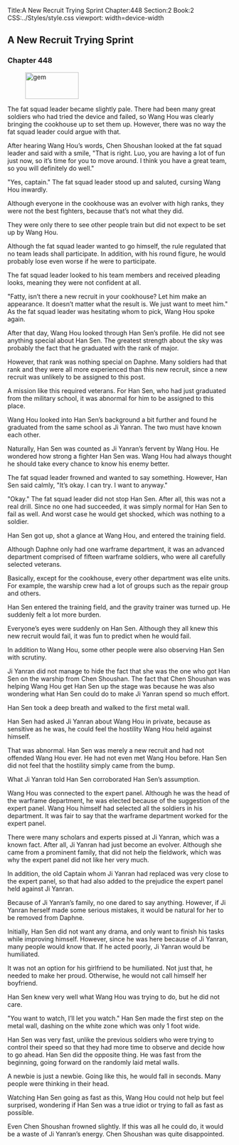 Title:A New Recruit Trying Sprint 
Chapter:448 
Section:2 
Book:2 
CSS:../Styles/style.css 
viewport: width=device-width
  
## A New Recruit Trying Sprint
### Chapter 448
  
<figure>
	<img src="../Images/gem.gif" alt="gem" id="gem" width="120" height="60" />
</figure>
  

  
The fat squad leader became slightly pale. There had been many great soldiers who had tried the device and failed, so Wang Hou was clearly bringing the cookhouse up to set them up. However, there was no way the fat squad leader could argue with that.

After hearing Wang Hou’s words, Chen Shoushan looked at the fat squad leader and said with a smile, "That is right. Luo, you are having a lot of fun just now, so it’s time for you to move around. I think you have a great team, so you will definitely do well."

"Yes, captain." The fat squad leader stood up and saluted, cursing Wang Hou inwardly.

Although everyone in the cookhouse was an evolver with high ranks, they were not the best fighters, because that’s not what they did.

They were only there to see other people train but did not expect to be set up by Wang Hou.

Although the fat squad leader wanted to go himself, the rule regulated that no team leads shall participate. In addition, with his round figure, he would probably lose even worse if he were to participate.

The fat squad leader looked to his team members and received pleading looks, meaning they were not confident at all.

"Fatty, isn’t there a new recruit in your cookhouse? Let him make an appearance. It doesn’t matter what the result is. We just want to meet him." As the fat squad leader was hesitating whom to pick, Wang Hou spoke again.

After that day, Wang Hou looked through Han Sen’s profile. He did not see anything special about Han Sen. The greatest strength about the sky was probably the fact that he graduated with the rank of major.

However, that rank was nothing special on Daphne. Many soldiers had that rank and they were all more experienced than this new recruit, since a new recruit was unlikely to be assigned to this post.

A mission like this required veterans. For Han Sen, who had just graduated from the military school, it was abnormal for him to be assigned to this place.

Wang Hou looked into Han Sen’s background a bit further and found he graduated from the same school as Ji Yanran. The two must have known each other.

Naturally, Han Sen was counted as Ji Yanran’s fervent by Wang Hou. He wondered how strong a fighter Han Sen was. Wang Hou had always thought he should take every chance to know his enemy better.

The fat squad leader frowned and wanted to say something. However, Han Sen said calmly, "It’s okay. I can try. I want to anyway."

"Okay." The fat squad leader did not stop Han Sen. After all, this was not a real drill. Since no one had succeeded, it was simply normal for Han Sen to fail as well. And worst case he would get shocked, which was nothing to a soldier.

Han Sen got up, shot a glance at Wang Hou, and entered the training field.

Although Daphne only had one warframe department, it was an advanced department comprised of fifteen warframe soldiers, who were all carefully selected veterans.

Basically, except for the cookhouse, every other department was elite units. For example, the warship crew had a lot of groups such as the repair group and others.

Han Sen entered the training field, and the gravity trainer was turned up. He suddenly felt a lot more burden.

Everyone’s eyes were suddenly on Han Sen. Although they all knew this new recruit would fail, it was fun to predict when he would fail.

In addition to Wang Hou, some other people were also observing Han Sen with scrutiny.

Ji Yanran did not manage to hide the fact that she was the one who got Han Sen on the warship from Chen Shoushan. The fact that Chen Shoushan was helping Wang Hou get Han Sen up the stage was because he was also wondering what Han Sen could do to make Ji Yanran spend so much effort.

Han Sen took a deep breath and walked to the first metal wall.

Han Sen had asked Ji Yanran about Wang Hou in private, because as sensitive as he was, he could feel the hostility Wang Hou held against himself.

That was abnormal. Han Sen was merely a new recruit and had not offended Wang Hou ever. He had not even met Wang Hou before. Han Sen did not feel that the hostility simply came from the bump.

What Ji Yanran told Han Sen corroborated Han Sen’s assumption.

Wang Hou was connected to the expert panel. Although he was the head of the warframe department, he was elected because of the suggestion of the expert panel. Wang Hou himself had selected all the soldiers in his department. It was fair to say that the warframe department worked for the expert panel.

There were many scholars and experts pissed at Ji Yanran, which was a known fact. After all, Ji Yanran had just become an evolver. Although she came from a prominent family, that did not help the fieldwork, which was why the expert panel did not like her very much.

In addition, the old Captain whom Ji Yanran had replaced was very close to the expert panel, so that had also added to the prejudice the expert panel held against Ji Yanran.

Because of Ji Yanran’s family, no one dared to say anything. However, if Ji Yanran herself made some serious mistakes, it would be natural for her to be removed from Daphne.

Initially, Han Sen did not want any drama, and only want to finish his tasks while improving himself. However, since he was here because of Ji Yanran, many people would know that. If he acted poorly, Ji Yanran would be humiliated.

It was not an option for his girlfriend to be humiliated. Not just that, he needed to make her proud. Otherwise, he would not call himself her boyfriend.

Han Sen knew very well what Wang Hou was trying to do, but he did not care.

"You want to watch, I’ll let you watch." Han Sen made the first step on the metal wall, dashing on the white zone which was only 1 foot wide.

Han Sen was very fast, unlike the previous soldiers who were trying to control their speed so that they had more time to observe and decide how to go ahead. Han Sen did the opposite thing. He was fast from the beginning, going forward on the randomly laid metal walls.

A newbie is just a newbie. Going like this, he would fall in seconds. Many people were thinking in their head.

Watching Han Sen going as fast as this, Wang Hou could not help but feel surprised, wondering if Han Sen was a true idiot or trying to fall as fast as possible.

Even Chen Shoushan frowned slightly. If this was all he could do, it would be a waste of Ji Yanran’s energy. Chen Shoushan was quite disappointed.
